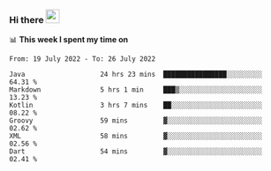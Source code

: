 ### Hi there <a href="https://www.gautamkrishnar.com/"><img src="https://media.giphy.com/media/hvRJCLFzcasrR4ia7z/giphy.gif" width="25px"></a>

📊 **This week I spent my time on**

<!--START_SECTION:waka-->

```text
From: 19 July 2022 - To: 26 July 2022

Java                   24 hrs 23 mins  ████████████████░░░░░░░░░   64.31 %
Markdown               5 hrs 1 min     ███▒░░░░░░░░░░░░░░░░░░░░░   13.23 %
Kotlin                 3 hrs 7 mins    ██░░░░░░░░░░░░░░░░░░░░░░░   08.22 %
Groovy                 59 mins         ▓░░░░░░░░░░░░░░░░░░░░░░░░   02.62 %
XML                    58 mins         ▓░░░░░░░░░░░░░░░░░░░░░░░░   02.56 %
Dart                   54 mins         ▓░░░░░░░░░░░░░░░░░░░░░░░░   02.41 %
```

<!--END_SECTION:waka-->
